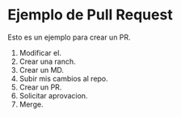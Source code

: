 # Ejemplo de Pull Request
Esto es un ejemplo para crear un PR.

1. Modificar el.
2. Crear una ranch.
2. Crear un MD.
3. Subir mis cambios al repo.
4. Crear un PR.
5. Solicitar aprovacion.
6. Merge.
